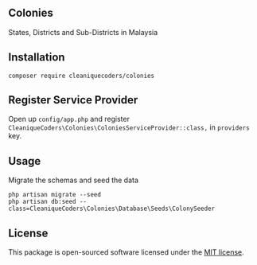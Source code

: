 ## Colonies

States, Districts and Sub-Districts in Malaysia

## Installation

```
composer require cleaniquecoders/colonies
```

## Register Service Provider

Open up `config/app.php` and register `CleaniqueCoders\Colonies\ColoniesServiceProvider::class,` in `providers` key.

## Usage

Migrate the schemas and seed the data

```
php artisan migrate --seed
php artisan db:seed --class=CleaniqueCoders\Colonies\Database\Seeds\ColonySeeder
```

## License

This package is open-sourced software licensed under the [MIT license](http://opensource.org/licenses/MIT).
